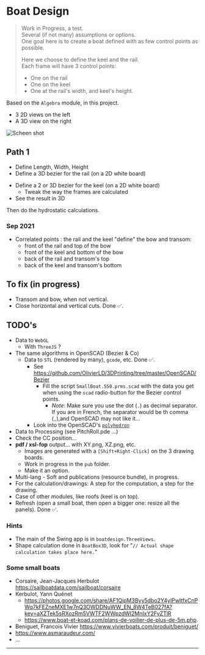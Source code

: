 # Boat Design
> Work in Progress, a test.  
> Several (if not many) assumptions or options.  
> One goal here is to create a boat defined with as few control points as possible.
> 
> Here we choose to define the keel and the rail.  
> Each frame will have 3 control points:
> - One on the rail
> - One on the keel
> - One at the rail's width, and keel's height.

Based on the `Algebra` module, in this project.

- 3 2D views on the left
- A 3D view on the right

![Scheen shot](./img/screen.shot.01.png)

## Path 1
- Define Length, Width, Height
- Define a 3D bezier for the rail (on a 2D white board)
<!-- - Define a 2 or 3D bezier for the bow (on a 2D white board) -->
- Define a 2 or 3D bezier for the keel (on a 2D white board)
    - Tweak the way the frames are calculated
- See the result in 3D

Then do the hydrostatic calculations.

### Sep 2021
- Correlated points : the rail and the keel "define" the bow and transom:
  - front of the rail and top of the bow
  - front of the keel and bottom of the bow
  - back of the rail and transom's top
  - back of the keel and transom's bottom

## To fix (in progress)
- Transom and bow, when not vertical.
- Close horizontal and vertical cuts. Done ✅.

## TODO's
- Data to `WebGL`
  - With `ThreeJS` ?
- The same algorithms in OpenSCAD (Bezier & Co)
  - Data to `STL` (rendered by many), `gcode`, etc. Done ✅.
    - See <https://github.com/OlivierLD/3DPrinting/tree/master/OpenSCAD/Bezier>
      - Fill the script `SmallBoat.550.prms.scad` with the data you get when using the `scad` radio-button for the Bezier control points.
        - _Note_: Make sure you use the dot (`.`) as decimal separator. If you are in French, the separator would be th comma (`,`),and OpenSCAD may not like it...
    - Look into the OpenSCAD's [`polyhedron`](https://en.wikibooks.org/wiki/OpenSCAD_User_Manual/Primitive_Solids#polyhedron)
- Data to Processing (see PitchRoll.pde ...)
- Check the CC position...
- **pdf / xsl-fop** output... with XY.png, XZ.png, etc.
  - Images are generated with a `[Shift+Right-Click]` on the 3 drawing boards.
  - Work in progress in the `pub` folder.
  - Make it an option.
- Multi-lang - Soft and publications (resource bundle), in progress.
- For the calculation/drawings: A step for the computation, a step for the drawing.
- Case of other modules, like roofs (keel is on top).
- Refresh (open a small boat, then open a bigger one: resize all the panels). Done ✅.

### Hints
- The main of the Swing app is in `boatdesign.ThreeViews`.
- Shape calculation done in `BoatBox3D`, look for "`// Actual shape calculation takes place here.`"

### Some small boats
- Corsaire, Jean-Jacques Herbulot <https://sailboatdata.com/sailboat/corsaire>
- Kerbulot, Yann Quénet 
  - <https://photos.google.com/share/AF1QipM3Byy5dbo2Y4yIPwltfxCnPWq7kFEZneMXE1w7nQ3OWDDNuWW_EN_8W4TeB027fA?key=aXZTek5sRXozRm5VWTF2WWpzdWI2MnIxY2FyZTlR> 
  - <https://www.boat-et-koad.com/plans-de-voilier-de-plus-de-5m.php>.
- Beniguet, Francois Vivier <https://www.vivierboats.com/produit/beniguet/>
- <https://www.asmaraudeur.com/>
- ...

---

